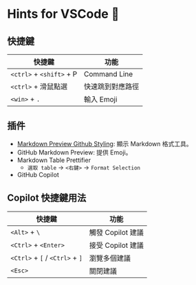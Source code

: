 # Hints for VSCode :ninja: 

## 快捷鍵
| 快捷鍵                   | 功能             |
|--------------------------|------------------|
| `<ctrl>` + `<shift>` + P | Command Line     |
| `<ctrl>` + 滑鼠點選      | 快速跳到對應路徑 |
| `<win>` + `.`            | 輸入 Emoji       |


## 插件
- [Markdown Preview Github Styling](./markdown_preview.md): 顯示 Markdown 格式工具。
- GitHub Markdown Preview: 提供 Emoji。
- Markdown Table Prettifier
    - `選取 table` -> `<右鍵>` -> `Format Selection`
- GitHub Copilot

## Copilot 快捷鍵用法
| 快捷鍵                        | 功能             |
|-------------------------------|------------------|
| `<Alt>` + `\`                 | 觸發 Copilot 建議 |
| `<Ctrl>` + `<Enter>`          | 接受 Copilot 建議 |
| `<Ctrl>` + `[` / `<Ctrl>` + `]` | 瀏覽多個建議     |
| `<Esc>`                       | 關閉建議         |
